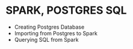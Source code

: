 # SPARK, POSTGRES SQL

- Creating Postgres Database
- Importing from Postgres to Spark
- Querying SQL from Spark

